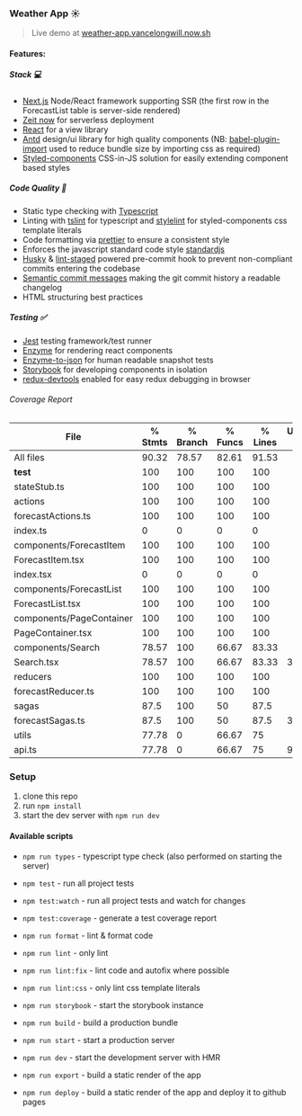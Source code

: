 ### Weather App :sunny:

> Live demo at [weather-app.vancelongwill.now.sh](https://weather-app.vancelongwill.now.sh)

#### Features:

##### Stack :computer:

- [Next.js](https://nextjs.org) Node/React framework supporting SSR (the first row in the ForecastList table is server-side rendered)
- [Zeit now]() for serverless deployment
- [React]() for a view library
- [Antd]() design/ui library for high quality components (NB: [babel-plugin-import]() used to reduce bundle size by importing css as required)
- [Styled-components]() CSS-in-JS solution for easily extending component based styles

##### Code Quality :microscope:

- Static type checking with [Typescript]()
- Linting with [tslint]() for typescript and [stylelint]() for styled-components css template literals
- Code formatting via [prettier]() to ensure a consistent style
- Enforces the javascript standard code style [standardjs](https://standardjs.com)
- [Husky]() & [lint-staged]() powered pre-commit hook to prevent non-compliant commits entering the codebase
- [Semantic commit messages](https://seesparkbox.com/foundry/semantic_commit_messages) making the git commit history a readable changelog
- HTML structuring best practices

##### Testing :white_check_mark:

- [Jest]() testing framework/test runner
- [Enzyme]() for rendering react components
- [Enzyme-to-json]() for human readable snapshot tests
- [Storybook](https://storybook.js.org) for developing components in isolation
- [redux-devtools]() enabled for easy redux debugging in browser

###### Coverage Report

File                      |  % Stmts | % Branch |  % Funcs |  % Lines | Uncovered Line #s |
--------------------------|----------|----------|----------|----------|-------------------|
All files                 |    90.32 |    78.57 |    82.61 |    91.53 |                   |
 __test__                 |      100 |      100 |      100 |      100 |                   |
  stateStub.ts            |      100 |      100 |      100 |      100 |                   |
 actions                  |      100 |      100 |      100 |      100 |                   |
  forecastActions.ts      |      100 |      100 |      100 |      100 |                   |
  index.ts                |        0 |        0 |        0 |        0 |                   |
 components/ForecastItem  |      100 |      100 |      100 |      100 |                   |
  ForecastItem.tsx        |      100 |      100 |      100 |      100 |                   |
  index.tsx               |        0 |        0 |        0 |        0 |                   |
 components/ForecastList  |      100 |      100 |      100 |      100 |                   |
  ForecastList.tsx        |      100 |      100 |      100 |      100 |                   |
 components/PageContainer |      100 |      100 |      100 |      100 |                   |
  PageContainer.tsx       |      100 |      100 |      100 |      100 |                   |
 components/Search        |    78.57 |      100 |    66.67 |    83.33 |                   |
  Search.tsx              |    78.57 |      100 |    66.67 |    83.33 |             32,33 |
 reducers                 |      100 |      100 |      100 |      100 |                   |
  forecastReducer.ts      |      100 |      100 |      100 |      100 |                   |
 sagas                    |     87.5 |      100 |       50 |     87.5 |                   |
  forecastSagas.ts        |     87.5 |      100 |       50 |     87.5 |                33 |
 utils                    |    77.78 |        0 |    66.67 |       75 |                   |
  api.ts                  |    77.78 |        0 |    66.67 |       75 |              9,14 |


### Setup

1. clone this repo
2. run `npm install`
3. start the dev server with `npm run dev`

#### Available scripts

- `npm run types` - typescript type check (also performed on starting the server)
- `npm test` - run all project tests
- `npm test:watch` - run all project tests and watch for changes
- `npm test:coverage` - generate a test coverage report
- `npm run format` - lint & format code
- `npm run lint` - only lint
- `npm run lint:fix` - lint code and autofix where possible
- `npm run lint:css` - only lint css template literals
- `npm run storybook` - start the storybook instance

- `npm run build` - build a production bundle
- `npm run start` - start a production server
- `npm run dev` - start the development server with HMR
- `npm run export` - build a static render of the app
- `npm run deploy` - build a static render of the app and deploy it to github pages
